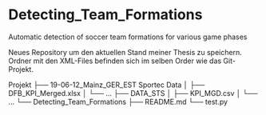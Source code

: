 # Detecting_Team_Formations
Automatic detection of soccer team formations for various game phases

Neues Repository um den aktuellen Stand meiner Thesis zu speichern.
Ordner mit den XML-Files befinden sich im selben Order wie das Git-Projekt.

Projekt
├── 19-06-12_Mainz_GER_EST Sportec Data
│   ├── DFB_KPI_Merged.xlsx
│   └── ...
├── DATA_STS
│   ├── KPI_MGD.csv
│   └── ...
└── Detecting_Team_Formations
    ├── README.md
    └── test.py